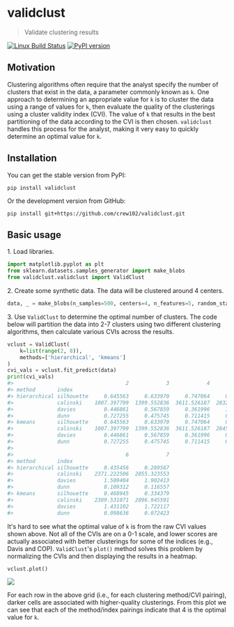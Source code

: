 # validclust

> Validate clustering results

[![Linux Build Status](https://travis-ci.org/crew102/validclust.svg?branch=master)](https://travis-ci.org/crew102/validclust) 
[![PyPI version](https://img.shields.io/pypi/v/validclust.svg)](https://pypi.org/project/validclust/)

## Motivation

Clustering algorithms often require that the analyst specify the number of clusters that exist in the data, a parameter commonly known as `k`. One approach to determining an appropriate value for `k` is to cluster the data using a range of values for `k`, then evaluate the quality of the clusterings using a cluster validity index (CVI). The value of `k` that results in the best partitioning of the data according to the CVI is then chosen. `validclust` handles this process for the analyst, making it very easy to quickly determine an optimal value for `k`.  

## Installation

You can get the stable version from PyPI:

```
pip install validclust
```

Or the development version from GitHub:

```
pip install git+https://github.com/crew102/validclust.git
```

## Basic usage

<span>1.</span> Load libraries.

```python
import matplotlib.pyplot as plt
from sklearn.datasets.samples_generator import make_blobs
from validclust.validclust import ValidClust
```

<span>2.</span> Create some synthetic data. The data will be clustered around 4 centers.

```python
data, _ = make_blobs(n_samples=500, centers=4, n_features=5, random_state=0)
```

<span>3.</span> Use `ValidClust` to determine the optimal number of clusters. The code below will partition the data into 2-7 clusters using two different clustering algorithms, then calculate various CVIs across the results.

```python
vclust = ValidClust(
    k=list(range(2, 8)), 
    methods=['hierarchical', 'kmeans']
)
cvi_vals = vclust.fit_predict(data)
print(cvi_vals)
#>                                    2            3            4            5  \
#> method       index                                                            
#> hierarchical silhouette     0.645563     0.633970     0.747064     0.583724   
#>              calinski    1007.397799  1399.552836  3611.526187  2832.925655   
#>              davies         0.446861     0.567859     0.361996     1.025296   
#>              dunn           0.727255     0.475745     0.711415     0.109312   
#> kmeans       silhouette     0.645563     0.633970     0.747064     0.602562   
#>              calinski    1007.397799  1399.552836  3611.526187  2845.143428   
#>              davies         0.446861     0.567859     0.361996     0.988223   
#>              dunn           0.727255     0.475745     0.711415     0.115113   
#> 
#>                                    6            7  
#> method       index                                 
#> hierarchical silhouette     0.435456     0.289567  
#>              calinski    2371.222506  2055.323553  
#>              davies         1.509404     1.902413  
#>              dunn           0.109312     0.116557  
#> kmeans       silhouette     0.468945     0.334379  
#>              calinski    2389.531071  2096.945591  
#>              davies         1.431102     1.722117  
#>              dunn           0.098636     0.072423  
```

It's hard to see what the optimal value of `k` is from the raw CVI values shown above. Not all of the CVIs are on a 0-1 scale, and lower scores are actually associated with better clusterings for some of the indices (e.g., Davis and COP). `ValidClust`'s `plot()` method solves this problem by normalizing the CVIs and then displaying the results in a heatmap.

```python
vclust.plot()
```

![](https://i.imgur.com/lh4lROu.png)

For each row in the above grid (i.e., for each clustering method/CVI pairing), darker cells are associated with higher-quality clusterings. From this plot we can see that each of the method/index pairings indicate that 4 is the optimal value for `k`.
